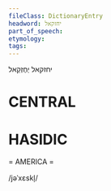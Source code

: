 ```yaml
---
fileClass: DictionaryEntry
headword: יחזקאל
part_of_speech: 
etymology: 
tags: 
---
```

יחזקאל
יְחֶזְקֵאל

CENTRAL
========

HASIDIC
=======
= AMERICA = 

/jəˈxɛskl̩/